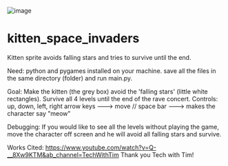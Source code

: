 ![image](https://github.com/cottoncandydeluxe/kitten_space_invaders/assets/114254829/267d8a4e-562a-4db0-a48d-936cfe7d09af)



# kitten_space_invaders
Kitten sprite avoids falling stars and tries to survive until the end. 

Need: python and pygames installed on your machine. 
      save all the files in the same directory (folder) and run main.py.

Goal: Make the kitten (the grey box) avoid the 'falling stars' (little white rectangles). Survive all 4 levels until the end of the rave concert.
Controls: up, down, left, right arrow keys ---> move // 
          space bar ---> makes the character say "meow"     

Debugging: If you would like to see all the levels without playing the game, move the character off screen and he will avoid all falling stars and survive.           


Works Cited: https://www.youtube.com/watch?v=Q-__8Xw9KTM&ab_channel=TechWithTim
Thank you Tech with Tim!
